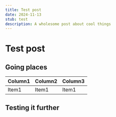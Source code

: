 ```yaml
---
title: Test post
date: 2024-11-13
stub: test
description: A wholesome post about cool things
---
```


# Test post

## Going places

| Column1 | Column2 | Column3 |
| ------- | ------- | ------- |
| Item1   | Item1   | Item1   |

## Testing it further
